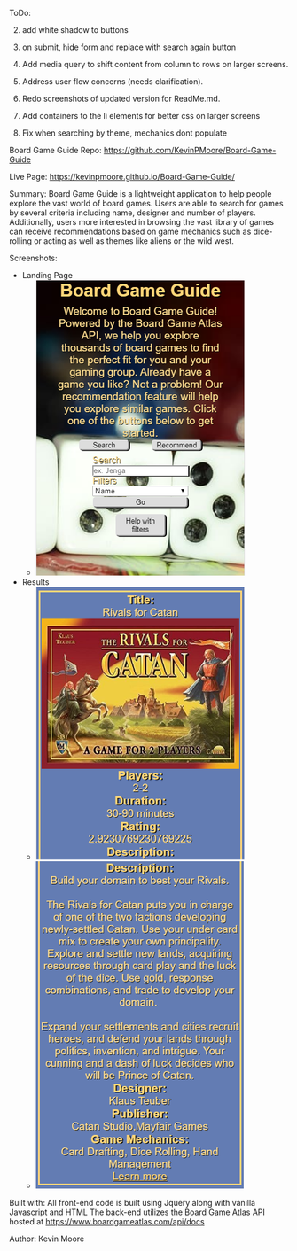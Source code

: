 ToDo:

2. add white shadow to buttons

3. on submit, hide form and replace with search again button

4. Add media query to shift content from column to rows on larger screens.

5. Address user flow concerns (needs clarification).

6. Redo screenshots of updated version for ReadMe.md.

7. Add containers to the li elements for better css on larger screens

8. Fix when searching by theme, mechanics dont populate

Board Game Guide
Repo: https://github.com/KevinPMoore/Board-Game-Guide

Live Page: https://kevinpmoore.github.io/Board-Game-Guide/

Summary:
Board Game Guide is a lightweight application to help people explore the vast world of board games.
Users are able to search for games by several criteria including name, designer and number of players.
Additionally, users more interested in browsing the vast library of games can receive recommendations
based on game mechanics such as dice-rolling or acting as well as themes like aliens or the wild west.

Screenshots:
* Landing Page
    * ![a set of dice on a table](./imgs/landing.png)
* Results
    * ![game title, cover image, player count and duration](./imgs/result1.png)
    * ![game description, credits and a link to the official page](./imgs/result2.png)

Built with:
All front-end code is built using Jquery along with vanilla Javascript and HTML
The back-end utilizes the Board Game Atlas API hosted at https://www.boardgameatlas.com/api/docs


Author:
Kevin Moore